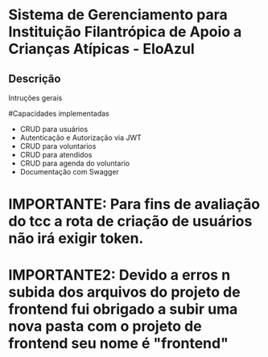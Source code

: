 # Sistema de Gerenciamento para Instituição Filantrópica de Apoio a Crianças Atípicas - EloAzul
## Descrição
Intruções gerais


#Capacidades implementadas

- CRUD para usuários
- Autenticação e Autorização via JWT
- CRUD para voluntarios
- CRUD para atendidos
- CRUD para agenda do voluntario
- Documentação com Swagger


# IMPORTANTE: Para fins de avaliação do tcc a rota de criação de usuários não irá exigir token.
# IMPORTANTE2: Devido a erros n subida dos arquivos do projeto de frontend fui obrigado a subir uma nova pasta com o projeto de frontend seu nome é "frontend"
